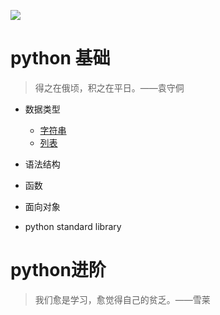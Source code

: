 ![](https://github.com/ZiaWang/ziawang.github.com/blob/master/picture/python.jpg?raw=true)

# python 基础
> 得之在俄顷，积之在平日。——袁守侗

- 数据类型
	- [字符串](basic_knowledge_of_python/string.md)
	- [列表](basic_knowledge_of_python/list.md)
- 语法结构


- 函数

- 面向对象


- python standard library

                                                                                                                                     
# python进阶
> 我们愈是学习，愈觉得自己的贫乏。——雪莱